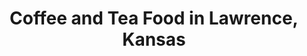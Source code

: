 ---
active: true
name: Coffee and Tea
sitemap: true
slug: coffee-and-tea
title: Coffee and Tea Food in Lawrence, Kansas
---